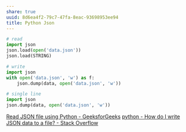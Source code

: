 ```yaml
---
share: true
uuid: 8d6ea4f2-79c7-47fa-8eac-93698953ee94
title: Python Json
---
```

``` python
# read
import json
json.load(open('data.json'))
json.load(STRING)

# write
import json
with open('data.json', 'w') as f:
    json.dump(data, open('data.json', 'w'))

# single line
import json
json.dump(data, open('data.json', 'w'))
```
[Read JSON file using Python - GeeksforGeeks](https://www.geeksforgeeks.org/read-json-file-using-python/)
[python - How do I write JSON data to a file? - Stack Overflow](https://stackoverflow.com/questions/12309269/how-do-i-write-json-data-to-a-file)
